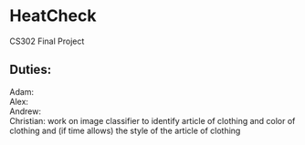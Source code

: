 # HeatCheck
CS302 Final Project

<h2>Duties:</h2>
Adam:<br>
Alex:<br>
Andrew:<br>
Christian: work on image classifier to identify article of clothing and color of clothing and (if time allows) the style of the article of clothing


